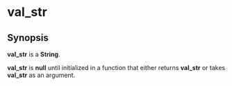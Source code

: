 # val\_str

## Synopsis  <a id="synopsis"></a>

**val\_str** is a **String**.

**val\_str** is **null** until initialized in a function that either returns **val\_str** or takes **val\_str** as an argument.

